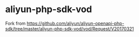 # aliyun-php-sdk-vod

Fork from https://github.com/aliyun/aliyun-openapi-php-sdk/tree/master/aliyun-php-sdk-vod/vod/Request/V20170321
